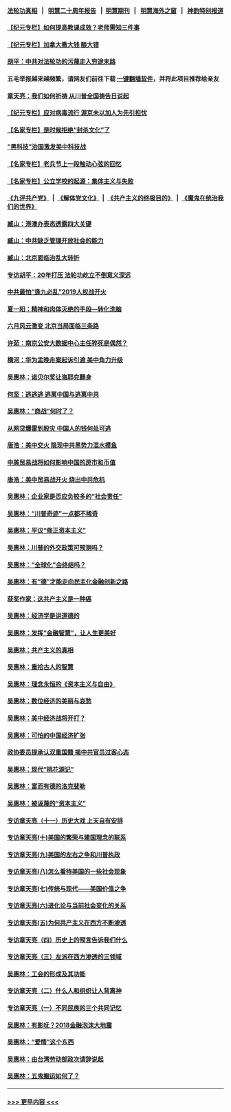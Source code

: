 #### [法轮功真相](https://github.com/gfw-breaker/truth/blob/master/README.md?t=0) &nbsp;&nbsp;|&nbsp;&nbsp; [明慧二十周年报告](https://github.com/gfw-breaker/mh-reports/blob/master/README.md?t=0) &nbsp;&nbsp;|&nbsp;&nbsp;[明慧期刊](https://github.com/gfw-breaker/mh-qikan) &nbsp;&nbsp;|&nbsp;&nbsp; [明慧海外之窗](https://github.com/gfw-breaker/mh-news/blob/master/README.md?t=0) &nbsp;&nbsp;|&nbsp;&nbsp; [神韵特别报道](https://github.com/gfw-breaker/mh-news/blob/master/shenyun.md?t=0)
#### [【纪元专栏】如何提高教课成效？老师需知三件事](../pages/nsc423/n12417848.md?t=06250452) 
#### [【纪元专栏】加拿大撒大钱 酿大错](../pages/nsc423/n12406564.md?t=06250452) 
#### [胡平：中共对法轮功的污蔑走入穷途末路](../pages/nsc423/n12266737.md?t=06250452) 
#### 五毛举报越来越频繁，请网友们前往下载 [一键翻墙软件](https://github.com/gfw-breaker/ssr-accounts)，并将此项目推荐给亲友
#### [章天亮：我们如何祈祷 从川普全国祷告日说起](../pages/nsc423/n11944627.md?t=06250452) 
#### [【纪元专栏】应对病毒流行 渥京未以加人为先引担忧](../pages/nsc423/n11875714.md?t=06250452) 
#### [【名家专栏】是时候拒绝“封杀文化”了](../pages/nsc423/n11814093.md?t=06250452) 
#### [“黑科技”治国激发美中科技战](../pages/nsc423/n11638056.md?t=06250452) 
#### [【名家专栏】老兵节上一段触动心弦的回忆](../pages/nsc423/n11646016.md?t=06250452) 
#### [【名家专栏】公立学校的起源：集体主义与失败](../pages/nsc423/n11601833.md?t=06250452) 
#### [《九评共产党》](https://github.com/begood0513/9ping.md/blob/master/README.md) &nbsp;|&nbsp; [《解体党文化》](../../../../jtdwh.md/blob/master/README.md)  &nbsp;|&nbsp; [《共产主义的终极目的》](../../../../gczydzjmd.md/blob/master/README.md) &nbsp;|&nbsp; [《魔鬼在统治我们的世界》](../../../../mgztzwmdsj.md/blob/master/README.md) 
#### [臧山：港澳办表态透露四大关键](../pages/nsc423/n11421628.md?t=06250452) 
#### [臧山：中共缺乏管理开放社会的能力](../pages/nsc423/n11407457.md?t=06250452) 
#### [臧山：北京面临治乱大转折](../pages/nsc423/n11406895.md?t=06250452) 
#### [专访胡平：20年打压 法轮功屹立不倒意义深远](../pages/nsc423/n11398800.md?t=06250452) 
#### [中共最怕“逢九必乱”2019人权战开火](../pages/nsc423/n11385248.md?t=06250452) 
#### [夏一阳：精神和肉体灭绝的手段—转化洗脑](../pages/nsc423/n11368250.md?t=06250452) 
#### [六月风云激变 北京当局面临三条路](../pages/nsc423/n11313668.md?t=06250452) 
#### [许茹：南京公安大数据中心主任猝死是偶然？](../pages/nsc423/n11064744.md?t=06250452) 
#### [横河：华为孟晚舟案起诉引渡 美中角力升级](../pages/nsc423/n11027230.md?t=06250452) 
#### [吴惠林：诺贝尔奖让海耶克翻身](../pages/nsc423/n10890049.md?t=06250452) 
#### [何坚：逃逃逃 逃离中国与逃离中共](../pages/nsc423/n10592891.md?t=06250452) 
#### [吴惠林：“商战”何时了？](../pages/nsc423/n10573558.md?t=06250452) 
#### [从网贷爆雷到股灾 中国人的钱何处可逃](../pages/nsc423/n10572800.md?t=06250452) 
#### [唐浩：美中交火 隐现中共黑势力混水摸鱼](../pages/nsc423/n10544040.md?t=06250452) 
#### [中美贸易战将如何影响中国的房市和币值](../pages/nsc423/n10543697.md?t=06250452) 
#### [唐浩：美中贸易战开火 烧出中共危机](../pages/nsc423/n10540126.md?t=06250452) 
#### [吴惠林：企业家是否应负较多的“社会责任”](../pages/nsc423/n10535022.md?t=06250452) 
#### [吴惠林：“川普奇迹”一点都不稀奇](../pages/nsc423/n10512808.md?t=06250452) 
#### [吴惠林：平议“修正资本主义”](../pages/nsc423/n10495724.md?t=06250452) 
#### [吴惠林：川普的外交政策可预测吗？](../pages/nsc423/n10462387.md?t=06250452) 
#### [吴惠林：“全球化”会终结吗？](../pages/nsc423/n10452838.md?t=06250452) 
#### [吴惠林：有“德”才能走向民主化金融创新之路](../pages/nsc423/n10432292.md?t=06250452) 
#### [获奖作家：这共产主义是一种癌](../pages/nsc423/n10431541.md?t=06250452) 
#### [吴惠林：经济学是讲道德的](../pages/nsc423/n10398014.md?t=06250452) 
#### [吴惠林：发挥“金融智慧”，让人生更美好](../pages/nsc423/n10375019.md?t=06250452) 
#### [吴惠林：共产主义的真相](../pages/nsc423/n10351394.md?t=06250452) 
#### [吴惠林：重拾古人的智慧](../pages/nsc423/n10337691.md?t=06250452) 
#### [吴惠林：理念永恒的《资本主义与自由》](../pages/nsc423/n10316274.md?t=06250452) 
#### [吴惠林：数位经济的美丽与哀愁](../pages/nsc423/n10292946.md?t=06250452) 
#### [吴惠林：美中经济战将开打？](../pages/nsc423/n10258825.md?t=06250452) 
#### [吴惠林：可怕的中国经济扩张](../pages/nsc423/n10219147.md?t=06250452) 
#### [政协委员提承认双重国籍 揭中共官员过客心态](../pages/nsc423/n10208809.md?t=06250452) 
#### [吴惠林：现代“桃花源记”](../pages/nsc423/n10185234.md?t=06250452) 
#### [吴惠林：富而有德的洛克斐勒](../pages/nsc423/n10142264.md?t=06250452) 
#### [吴惠林：被诬蔑的“资本主义”](../pages/nsc423/n10124816.md?t=06250452) 
#### [专访章天亮（十一）历史大戏 上天自有安排](../pages/nsc423/n10094905.md?t=06250452) 
#### [专访章天亮(十)美国的繁荣与建国理念的联系](../pages/nsc423/n10094899.md?t=06250452) 
#### [专访章天亮(九)美国的左右之争和川普执政](../pages/nsc423/n10094889.md?t=06250452) 
#### [专访章天亮(八)怎么看待美国的一些社会现象](../pages/nsc423/n10094857.md?t=06250452) 
#### [专访章天亮(七)传统与现代——美国价值之争](../pages/nsc423/n10093140.md?t=06250452) 
#### [专访章天亮(六)进化论与当前社会变化的关系](../pages/nsc423/n10092036.md?t=06250452) 
#### [专访章天亮(五)为何共产主义在西方不断渗透](../pages/nsc423/n10083620.md?t=06250452) 
#### [专访章天亮（四）历史上的预言告诉我们什么](../pages/nsc423/n10083606.md?t=06250452) 
#### [专访章天亮（三）左派在西方渗透的三领域](../pages/nsc423/n10081115.md?t=06250452) 
#### [吴惠林：工会的形成及其功能](../pages/nsc423/n10080633.md?t=06250452) 
#### [专访章天亮（二）什么人和组织让人背离神](../pages/nsc423/n10076637.md?t=06250452) 
#### [专访章天亮（一）不同民族的三个共同记忆](../pages/nsc423/n10074188.md?t=06250452) 
#### [吴惠林：有影呒？2018金融泡沫大地震](../pages/nsc423/n10040534.md?t=06250452) 
#### [吴惠林：“爱情”这个东西](../pages/nsc423/n10019423.md?t=06250452) 
#### [吴惠林：由台湾劳动部政次请辞说起](../pages/nsc423/n9979679.md?t=06250452) 
#### [吴惠林：五鬼搬运如何了？](../pages/nsc423/n9925338.md?t=06250452) 

----
#### [ >>> 更早内容 <<< ](../indexes/nsc423-earlier.md)

